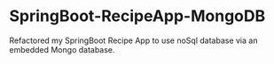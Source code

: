 # SpringBoot-RecipeApp-MongoDB

Refactored my SpringBoot Recipe App to use noSql database via an embedded Mongo database.
